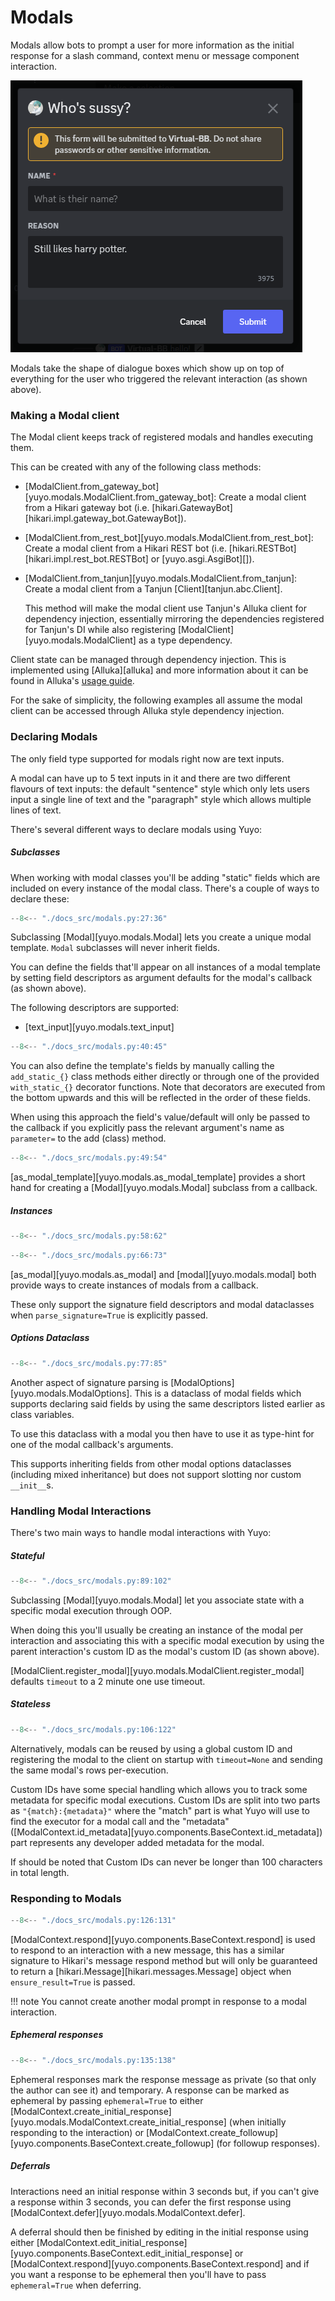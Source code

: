 # Modals

Modals allow bots to prompt a user for more information as the initial response
for a slash command, context menu or message component interaction.

![modal example](./images/modal_example.png)

Modals take the shape of dialogue boxes which show up on top of everything for
the user who triggered the relevant interaction (as shown above).

### Making a Modal client

The Modal client keeps track of registered modals and handles executing them.

This can be created with any of the following class methods:

* [ModalClient.from_gateway_bot][yuyo.modals.ModalClient.from_gateway_bot]:
    Create a modal client from a Hikari gateway bot (i.e.
    [hikari.GatewayBot][hikari.impl.gateway_bot.GatewayBot]).
* [ModalClient.from_rest_bot][yuyo.modals.ModalClient.from_rest_bot]:
    Create a modal client from a Hikari REST bot (i.e.
    [hikari.RESTBot][hikari.impl.rest_bot.RESTBot] or [yuyo.asgi.AsgiBot][]).
* [ModalClient.from_tanjun][yuyo.modals.ModalClient.from_tanjun]:
    Create a modal client from a Tanjun [Client][tanjun.abc.Client].

    This method will make the modal client use  Tanjun's Alluka client for
    dependency injection, essentially mirroring the dependencies registered
    for Tanjun's DI while also registering
    [ModalClient][yuyo.modals.ModalClient] as a type dependency.

Client state can be managed through dependency injection. This is implemented using
[Alluka][alluka] and more information about it can be found in Alluka's
[usage guide](https://alluka.cursed.solutions/usage/).

For the sake of simplicity, the following examples all assume the modal client
can be accessed through Alluka style dependency injection.

### Declaring Modals

The only field type supported for modals right now are text inputs.

A modal can have up to 5 text inputs in it and there are two different
flavours of text inputs: the default "sentence" style which only lets
users input a single line of text and the "paragraph" style which
allows multiple lines of text.

There's several different ways to declare modals using Yuyo:

##### Subclasses

When working with modal classes you'll be adding "static" fields which are
included on every instance of the modal class. There's a couple of ways to
declare these:

```py
--8<-- "./docs_src/modals.py:27:36"
```

Subclassing [Modal][yuyo.modals.Modal] lets you create a unique modal template.
`Modal` subclasses will never inherit fields.

You can define the fields that'll appear on all instances of a modal template
by setting field descriptors as argument defaults for the modal's callback
(as shown above).

The following descriptors are supported:

* [text_input][yuyo.modals.text_input]

```py
--8<-- "./docs_src/modals.py:40:45"
```

You can also define the template's fields by manually calling the `add_static_{}`
class methods either directly or through one of the provided `with_static_{}`
decorator functions. Note that decorators are executed from the bottom upwards
and this will be reflected in the order of these fields.

When using this approach the field's value/default will only be passed to the
callback if you explicitly pass the relevant argument's name as `parameter=` to
the add (class) method.

```py
--8<-- "./docs_src/modals.py:49:54"
```

[as_modal_template][yuyo.modals.as_modal_template] provides a short hand for
creating a [Modal][yuyo.modals.Modal] subclass from a callback.

##### Instances

```py
--8<-- "./docs_src/modals.py:58:62"
```

```py
--8<-- "./docs_src/modals.py:66:73"
```

[as_modal][yuyo.modals.as_modal] and [modal][yuyo.modals.modal] both provide
ways to create instances of modals from a callback.

These only support the signature field descriptors and modal dataclasses when
`parse_signature=True` is explicitly passed.

##### Options Dataclass

```py
--8<-- "./docs_src/modals.py:77:85"
```

Another aspect of signature parsing is [ModalOptions][yuyo.modals.ModalOptions].
This is a dataclass of modal fields which supports declaring said fields by
using the same descriptors listed earlier as class variables.

To use this dataclass with a modal you then have to use it as type-hint for
one of the modal callback's arguments.

This supports inheriting fields from other modal options dataclasses (including
mixed inheritance) but does not support slotting nor custom `__init__`s.

### Handling Modal Interactions

There's two main ways to handle modal interactions with Yuyo:

##### Stateful

```py
--8<-- "./docs_src/modals.py:89:102"
```

Subclassing [Modal][yuyo.modals.Modal] let you associate state with a specific
modal execution through OOP.

When doing this you'll usually be creating an instance of the modal per
interaction and associating this with a specific modal execution by using
the parent interaction's custom ID as the modal's custom ID (as shown above).

[ModalClient.register_modal][yuyo.modals.ModalClient.register_modal] defaults
`timeout` to a 2 minute one use timeout.

##### Stateless

```py
--8<-- "./docs_src/modals.py:106:122"
```

Alternatively, modals can be reused by using a global custom ID and registering the
modal to the client on startup with `timeout=None` and sending the same modal's
rows per-execution.

Custom IDs have some special handling which allows you to track some metadata
for specific modal executions. Custom IDs are split into two parts as
`"{match}:{metadata}"` where the "match" part is what Yuyo will use to find the
executor for a modal call and the "metadata"
([ModalContext.id_metadata][yuyo.components.BaseContext.id_metadata]) part
represents any developer added metadata for the modal.

If should be noted that Custom IDs can never be longer than 100 characters in
total length.

### Responding to Modals

```py
--8<-- "./docs_src/modals.py:126:131"
```

[ModalContext.respond][yuyo.components.BaseContext.respond] is used to
respond to an interaction with a new message, this has a similar signature
to Hikari's message respond method but will only be guaranteed to return a
[hikari.Message][hikari.messages.Message] object when `ensure_result=True` is
passed.

!!! note
    You cannot create another modal prompt in response to a modal interaction.

##### Ephemeral responses

```py
--8<-- "./docs_src/modals.py:135:138"
```

Ephemeral responses mark the response message as private (so that only the
author can see it) and temporary. A response can be marked as ephemeral by
passing `ephemeral=True` to either
[ModalContext.create_initial_response][yuyo.modals.ModalContext.create_initial_response]
(when initially responding to the interaction) or
[ModalContext.create_followup][yuyo.components.BaseContext.create_followup]
(for followup responses).

##### Deferrals

Interactions need an initial response within 3 seconds but, if you can't give a
response within 3 seconds, you can defer the first response using
[ModalContext.defer][yuyo.modals.ModalContext.defer].

A deferral should then be finished by editing in the initial response using either
[ModalContext.edit_initial_response][yuyo.components.BaseContext.edit_initial_response]
or [ModalContext.respond][yuyo.components.BaseContext.respond] and if you
want a response to be ephemeral then you'll have to pass `ephemeral=True` when
deferring.
